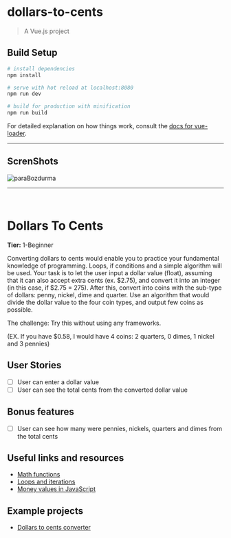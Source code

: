 # dollars-to-cents

> A Vue.js project

## Build Setup

```bash
# install dependencies
npm install

# serve with hot reload at localhost:8080
npm run dev

# build for production with minification
npm run build
```

For detailed explanation on how things work, consult the [docs for vue-loader](http://vuejs.github.io/vue-loader).

<hr/>

## ScrenShots

![paraBozdurma](https://user-images.githubusercontent.com/57585087/97689481-b5b27280-1aac-11eb-9a91-4c8adddcf164.png)

<hr/>
<br/>

# Dollars To Cents

**Tier:** 1-Beginner

Converting dollars to cents would enable you to practice your fundamental knowledge of programming. Loops, if conditions and a simple algorithm will be used.
Your task is to let the user input a dollar value (float), assuming that it can also accept extra cents (ex. $2.75), and convert it into an integer (in this case, if $2.75 = 275). After this, convert into coins with the sub-type of dollars: penny, nickel, dime and quarter. Use an algorithm that would divide the dollar value to the four coin types, and output few coins as possible.

The challenge: Try this without using any frameworks.

(EX. If you have \$0.58, I would have 4 coins: 2 quarters, 0 dimes, 1 nickel and 3 pennies)

## User Stories

- [ ] User can enter a dollar value
- [ ] User can see the total cents from the converted dollar value

## Bonus features

- [ ] User can see how many were pennies, nickels, quarters and dimes from the total cents

## Useful links and resources

- [Math functions](https://developer.mozilla.org/en-US/docs/Web/JavaScript/Reference/Global_Objects/Math)
- [Loops and iterations](https://developer.mozilla.org/en-US/docs/Web/JavaScript/Guide/Loops_and_iteration)
- [Money values in JavaScript](https://timleland.com/money-in-javascript/)

## Example projects

- [Dollars to cents converter](https://github.com/LimonJuice322/Dollars-to-cents-converter)
